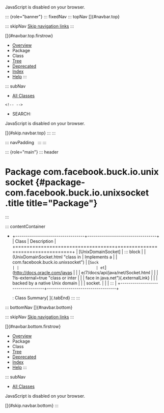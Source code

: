 <div>

JavaScript is disabled on your browser.

</div>

::: {role="banner"}
::: fixedNav
::: topNav
[]{#navbar.top}

::: skipNav
[Skip navigation links](#skip.navbar.top "Skip navigation links")
:::

[]{#navbar.top.firstrow}

-   [Overview](../../../../../index.html)
-   Package
-   Class
-   [Tree](package-tree.html)
-   [Deprecated](../../../../../deprecated-list.html)
-   [Index](../../../../../index-all.html)
-   [Help](../../../../../help-doc.html)
:::

::: subNav
-   [All Classes](../../../../../allclasses.html)

```{=html}
<!-- -->
```
-   SEARCH:

<div>

<div>

JavaScript is disabled on your browser.

</div>

</div>

[]{#skip.navbar.top}
:::
:::

::: navPadding
 
:::
:::

::: {role="main"}
::: header
# Package com.facebook.buck.io.unixsocket {#package-com.facebook.buck.io.unixsocket .title title="Package"}
:::

::: contentContainer
-   +-----------------------------------+-----------------------------------+
    | Class                             | Description                       |
    +===================================+===================================+
    | [UnixDomainSocket]                | ::: block                         |
    | (UnixDomainSocket.html "class in  | Implements a                      |
    | com.facebook.buck.io.unixsocket") | [`Sock                            |
    |                                   | et`](http://docs.oracle.com/javas |
    |                                   | e/7/docs/api/java/net/Socket.html |
    |                                   | ?is-external=true "class or inter |
    |                                   | face in java.net"){.externalLink} |
    |                                   | backed by a native Unix domain    |
    |                                   | socket.                           |
    |                                   | :::                               |
    +-----------------------------------+-----------------------------------+

    : Class Summary[ ]{.tabEnd}
:::
:::

::: bottomNav
[]{#navbar.bottom}

::: skipNav
[Skip navigation links](#skip.navbar.bottom "Skip navigation links")
:::

[]{#navbar.bottom.firstrow}

-   [Overview](../../../../../index.html)
-   Package
-   Class
-   [Tree](package-tree.html)
-   [Deprecated](../../../../../deprecated-list.html)
-   [Index](../../../../../index-all.html)
-   [Help](../../../../../help-doc.html)
:::

::: subNav
-   [All Classes](../../../../../allclasses.html)

<div>

<div>

JavaScript is disabled on your browser.

</div>

</div>

[]{#skip.navbar.bottom}
:::

